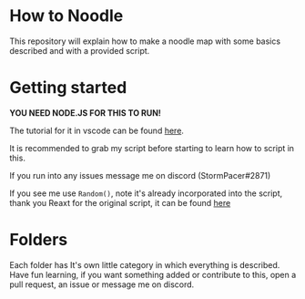 # How to Noodle
This repository will explain how to make a noodle map with some basics described and with a provided script.

# Getting started
**YOU NEED NODE.JS FOR THIS TO RUN!**

The tutorial for it in vscode can be found [here](https://code.visualstudio.com/docs/nodejs/nodejs-tutorial).

It is recommended to grab my script before starting to learn how to script in this.

If you run into any issues message me on discord (StormPacer#2871)

If you see me use `Random()`, note it's already incorporated into the script, thank you Reaxt for the original script, it can be found [here](https://github.com/Aeroluna/NoodleExtensions/tree/master/Documentation/examples/documentationMap)

# Folders
Each folder has It's own little category in which everything is described. Have fun learning, if you want something added or contribute to this, open a pull request, an issue or message me on discord.
